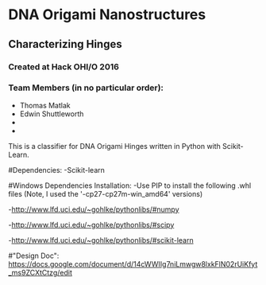 # DNA Origami Nanostructures
## Characterizing Hinges
### Created at Hack OHI/O 2016

### Team Members (in no particular order):
* Thomas Matlak
* Edwin Shuttleworth
*
*

This is a classifier for DNA Origami Hinges written in Python with Scikit-Learn.

#Dependencies: 
-Scikit-learn

#Windows Dependencies Installation:
-Use PIP to install the following .whl files (Note, I used the '-cp27-cp27m-win_amd64' versions)

-http://www.lfd.uci.edu/~gohlke/pythonlibs/#numpy

-http://www.lfd.uci.edu/~gohlke/pythonlibs/#scipy

-http://www.lfd.uci.edu/~gohlke/pythonlibs/#scikit-learn

#"Design Doc": 
https://docs.google.com/document/d/14cWWIIg7niLmwgw8lxkFlN02rUiKfyt_ms9ZCXtCtzg/edit